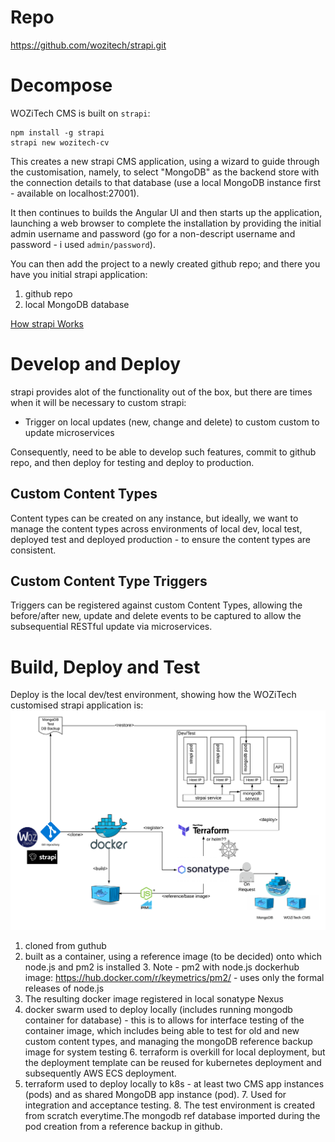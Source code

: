 <!-- TITLE: WOZiTech CMS -->
<!-- SUBTITLE: Uses strapi - aeadless CMS with strong APIs yet a good Admin UI -->

# Repo
https://github.com/wozitech/strapi.git

# Decompose
WOZiTech CMS is built on `strapi`:
```
npm install -g strapi
strapi new wozitech-cv
```

This creates a new strapi CMS application, using a wizard to guide through the customisation, namely, to select "MongoDB" as the backend store with the connection details to that database (use a local MongoDB instance first - available on localhost:27001).

It then continues to builds the Angular UI and then starts up the application, launching a web browser to complete the installation by providing the initial admin username and password (go for a non-descript username and password - i used `admin/password`).

You can then add the project to a newly created github repo; and there you have you initial strapi application:
1. github repo
2. local MongoDB database

[How strapi Works](projects/cms/strapi)
# Develop and Deploy
strapi provides alot of the functionality out of the box, but there are times when it will be necessary to custom strapi:
* Trigger on local updates (new, change and delete) to custom custom to update microservices

Consequently, need to be able to develop such features, commit to github repo, and then deploy for testing and deploy to production.

## Custom Content Types
Content types can be created on any instance, but ideally, we want to manage the content types across environments of local dev, local test, deployed test and deployed production - to ensure the content types are consistent.

## Custom Content Type Triggers
Triggers can be registered against custom Content Types, allowing the before/after new, update and delete events to be captured to allow the subsequential RESTful update via microservices.

# Build, Deploy and Test
Deploy is the local dev/test environment, showing how the WOZiTech customised strapi application is:
![Wozitech Cms Test](/uploads/projects/wozitech-cms-test.png "Wozitech Cms Test")

1. cloned from guthub
2. built as a container, using a reference image (to be decided) onto which node.js and pm2 is installed
	3. Note  - pm2 with node.js dockerhub image: https://hub.docker.com/r/keymetrics/pm2/ - uses only the formal releases of node.js
4. The resulting docker image registered in local sonatype Nexus
5. docker swarm used to deploy locally (includes running mongodb container for database) - this is to allows for interface testing of the container image, which includes being able to test for old and new custom content types, and managing the mongoDB reference backup image for system testing
	6. terraform is overkill for local deployment, but the deployment template can be reused for kubernetes deployment and subsequently AWS ECS deployment.
6. terraform used to deploy locally to k8s - at least two CMS app instances (pods) and as shared MongoDB app instance (pod).
	7. Used for integration and acceptance testing.
	8. The test environment is created from scratch everytime.The mongodb ref database imported during the pod creation from a reference backup in github.
	